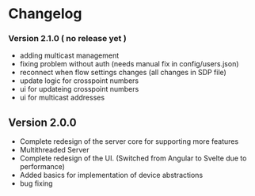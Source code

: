 # Changelog


### Version 2.1.0 ( no release yet )
- adding multicast management
- fixing problem without auth (needs manual fix in config/users.json)
- reconnect when flow settings changes (all changes in SDP file)
- update logic for crosspoint numbers
- ui for updateing crosspoint numbers
- ui for multicast addresses

## Version 2.0.0
- Complete redesign of the server core for supporting more features
- Multithreaded Server
- Complete redesign of the UI. (Switched from Angular to Svelte due to performance)
- Added basics for implementation of device abstractions
- bug fixing